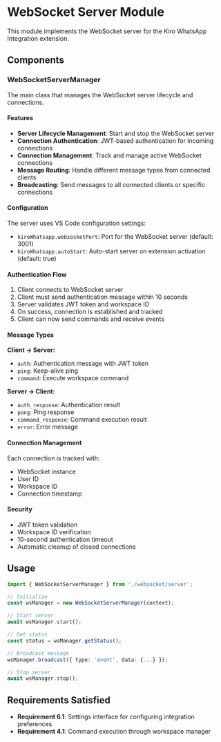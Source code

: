 # WebSocket Server Module

This module implements the WebSocket server for the Kiro WhatsApp Integration extension.

## Components

### WebSocketServerManager

The main class that manages the WebSocket server lifecycle and connections.

#### Features

- **Server Lifecycle Management**: Start and stop the WebSocket server
- **Connection Authentication**: JWT-based authentication for incoming connections
- **Connection Management**: Track and manage active WebSocket connections
- **Message Routing**: Handle different message types from connected clients
- **Broadcasting**: Send messages to all connected clients or specific connections

#### Configuration

The server uses VS Code configuration settings:

- `kiroWhatsapp.websocketPort`: Port for the WebSocket server (default: 3001)
- `kiroWhatsapp.autoStart`: Auto-start server on extension activation (default: true)

#### Authentication Flow

1. Client connects to WebSocket server
2. Client must send authentication message within 10 seconds
3. Server validates JWT token and workspace ID
4. On success, connection is established and tracked
5. Client can now send commands and receive events

#### Message Types

**Client → Server:**
- `auth`: Authentication message with JWT token
- `ping`: Keep-alive ping
- `command`: Execute workspace command

**Server → Client:**
- `auth_response`: Authentication result
- `pong`: Ping response
- `command_response`: Command execution result
- `error`: Error message

#### Connection Management

Each connection is tracked with:
- WebSocket instance
- User ID
- Workspace ID
- Connection timestamp

#### Security

- JWT token validation
- Workspace ID verification
- 10-second authentication timeout
- Automatic cleanup of closed connections

## Usage

```typescript
import { WebSocketServerManager } from './websocket/server';

// Initialize
const wsManager = new WebSocketServerManager(context);

// Start server
await wsManager.start();

// Get status
const status = wsManager.getStatus();

// Broadcast message
wsManager.broadcast({ type: 'event', data: {...} });

// Stop server
await wsManager.stop();
```

## Requirements Satisfied

- **Requirement 6.1**: Settings interface for configuring integration preferences
- **Requirement 4.1**: Command execution through workspace manager
